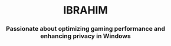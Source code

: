 <h1 align="center">IBRAHIM</h1>
<h3 align="center">Passionate about optimizing gaming performance and enhancing privacy in Windows</h3>

